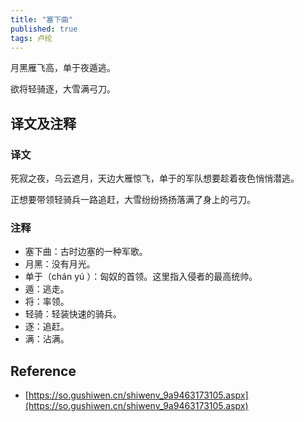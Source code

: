 ```yaml
---
title: "塞下曲"
published: true
tags: 卢纶
---
```


月黑雁飞高，单于夜遁逃。

欲将轻骑逐，大雪满弓刀。

## 译文及注释

### 译文

死寂之夜，乌云遮月，天边大雁惊飞，单于的军队想要趁着夜色悄悄潜逃。

正想要带领轻骑兵一路追赶，大雪纷纷扬扬落满了身上的弓刀。

### 注释

- 塞下曲：古时边塞的一种军歌。
- 月黑：没有月光。
- 单于（chán yú ）：匈奴的首领。这里指入侵者的最高统帅。
- 遁：逃走。
- 将：率领。
- 轻骑：轻装快速的骑兵。
- 逐：追赶。
- 满：沾满。

## Reference

- [https://so.gushiwen.cn/shiwenv_9a9463173105.aspx](https://so.gushiwen.cn/shiwenv_9a9463173105.aspx)